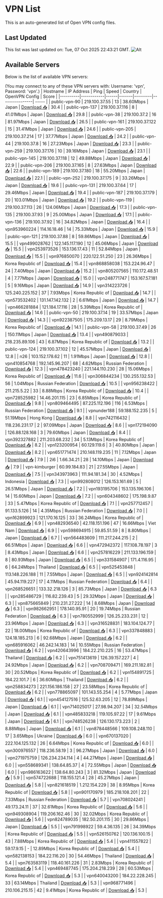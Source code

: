 # VPN List

This is an auto-generated list of Open VPN config files.

## Last Updated

This list was last updated on: Tue, 07 Oct 2025 22:43:21 GMT.
![Alt](https://repobeats.axiom.co/api/embed/186b98318ef1479477931607c1ad7d823f12451f.svg "Repobeats analytics image")

## Available Servers

Below is the list of available VPN servers:

(You may connect to any of these VPN servers with: Username: 'vpn', Password: 'vpn'.)
| Hostname | IP Address | Ping | Speed | Country | OpenVPN Config | Score |
|----------|------------|------|-------|---------|----------------| ----- |
| public-vpn-90 | 219.100.37.55 | 13 | 38.60Mbps | Japan | [Download 📥](./configs/server_0_JP.ovpn) | 30.4 |
| public-vpn-137 | 219.100.37.116 | 8 | 41.01Mbps | Japan | [Download 📥](./configs/server_1_JP.ovpn) | 29.8 |
| public-vpn-38 | 219.100.37.2 | 16 | 81.97Mbps | Japan | [Download 📥](./configs/server_2_JP.ovpn) | 26.5 |
| public-vpn-161 | 219.100.37.122 | 15 | 31.41Mbps | Japan | [Download 📥](./configs/server_3_JP.ovpn) | 24.6 |
| public-vpn-205 | 219.100.37.214 | 17 | 37.77Mbps | Japan | [Download 📥](./configs/server_4_JP.ovpn) | 24.2 |
| public-vpn-44 | 219.100.37.8 | 16 | 27.23Mbps | Japan | [Download 📥](./configs/server_5_JP.ovpn) | 23.3 |
| public-vpn-259 | 219.100.37.176 | 10 | 39.16Mbps | Japan | [Download 📥](./configs/server_6_JP.ovpn) | 23.1 |
| public-vpn-145 | 219.100.37.118 | 12 | 49.88Mbps | Japan | [Download 📥](./configs/server_7_JP.ovpn) | 22.9 |
| public-vpn-206 | 219.100.37.165 | 8 | 27.63Mbps | Japan | [Download 📥](./configs/server_8_JP.ovpn) | 22.6 |
| public-vpn-189 | 219.100.37.180 | 18 | 55.20Mbps | Japan | [Download 📥](./configs/server_9_JP.ovpn) | 22.1 |
| public-vpn-252 | 219.100.37.175 | 9 | 33.26Mbps | Japan | [Download 📥](./configs/server_10_JP.ovpn) | 19.6 |
| public-vpn-131 | 219.100.37.64 | 17 | 29.46Mbps | Japan | [Download 📥](./configs/server_11_JP.ovpn) | 19.4 |
| public-vpn-187 | 219.100.37.179 | 20 | 103.01Mbps | Japan | [Download 📥](./configs/server_12_JP.ovpn) | 19.2 |
| public-vpn-119 | 219.100.37.113 | 26 | 124.06Mbps | Japan | [Download 📥](./configs/server_13_JP.ovpn) | 17.3 |
| public-vpn-135 | 219.100.37.93 | 9 | 25.00Mbps | Japan | [Download 📥](./configs/server_14_JP.ovpn) | 17.1 |
| public-vpn-136 | 219.100.37.92 | 16 | 34.82Mbps | Japan | [Download 📥](./configs/server_15_JP.ovpn) | 16.4 |
| vpn953960224 | 114.16.18.46 | 14 | 75.33Mbps | Japan | [Download 📥](./configs/server_16_JP.ovpn) | 15.9 |
| public-vpn-121 | 219.100.37.88 | 8 | 59.86Mbps | Japan | [Download 📥](./configs/server_17_JP.ovpn) | 15.5 |
| vpn499028762 | 122.145.117.190 | 12 | 45.06Mbps | Japan | [Download 📥](./configs/server_18_JP.ovpn) | 15.5 |
| vpn253973526 | 153.136.17.43 | 11 | 52.84Mbps | Japan | [Download 📥](./configs/server_19_JP.ovpn) | 15.5 |
| vpn976850070 | 220.122.51.250 | 23 | 26.36Mbps | Korea Republic of | [Download 📥](./configs/server_20_KR.ovpn) | 15.4 |
| vpn868858038 | 153.224.96.47 | 24 | 7.40Mbps | Japan | [Download 📥](./configs/server_21_JP.ovpn) | 15.2 |
| vpn805207565 | 110.172.48.51 | 4 | 7.77Mbps | Japan | [Download 📥](./configs/server_22_JP.ovpn) | 15.0 |
| vpn248771747 | 153.167.57.181 | 5 | 9.16Mbps | Japan | [Download 📥](./configs/server_23_JP.ovpn) | 14.9 |
| vpn314223726 | 125.240.225.152 | 37 | 7.93Mbps | Korea Republic of | [Download 📥](./configs/server_24_KR.ovpn) | 14.7 |
| vpn573532402 | 131.147.142.132 | 2 | 6.61Mbps | Japan | [Download 📥](./configs/server_25_JP.ovpn) | 14.7 |
| vpn466281884 | 121.184.17.116 | 28 | 5.39Mbps | Korea Republic of | [Download 📥](./configs/server_26_KR.ovpn) | 14.6 |
| public-vpn-50 | 219.100.37.14 | 19 | 33.57Mbps | Japan | [Download 📥](./configs/server_27_JP.ovpn) | 14.3 |
| vpn922387505 | 175.209.13.17 | 29 | 8.79Mbps | Korea Republic of | [Download 📥](./configs/server_28_KR.ovpn) | 14.1 |
| public-vpn-58 | 219.100.37.49 | 26 | 150.11Mbps | Japan | [Download 📥](./configs/server_29_JP.ovpn) | 13.4 |
| vpn490879033 | 218.235.89.106 | 43 | 6.87Mbps | Korea Republic of | [Download 📥](./configs/server_30_KR.ovpn) | 13.2 |
| public-vpn-124 | 219.100.37.102 | 12 | 45.57Mbps | Japan | [Download 📥](./configs/server_31_JP.ovpn) | 12.8 |
| n26 | 103.152.178.62 | 11 | 1.91Mbps | Japan | [Download 📥](./configs/server_32_JP.ovpn) | 12.8 |
| vpn410854768 | 192.145.96.207 | 68 | 4.62Mbps | Russian Federation | [Download 📥](./configs/server_33_RU.ovpn) | 12.3 |
| vpn478423240 | 221.144.110.230 | 28 | 15.06Mbps | Korea Republic of | [Download 📥](./configs/server_34_KR.ovpn) | 11.6 |
| vpn306844234 | 130.255.132.53 | 56 | 1.04Mbps | Russian Federation | [Download 📥](./configs/server_35_RU.ovpn) | 10.5 |
| vpn956238422 | 211.215.5.22 | 33 | 8.88Mbps | Korea Republic of | [Download 📥](./configs/server_36_KR.ovpn) | 10.4 |
| vpn728525982 | 14.46.201.115 | 23 | 6.85Mbps | Korea Republic of | [Download 📥](./configs/server_37_KR.ovpn) | 9.8 |
| vpn809464495 | 87.225.112.196 | 116 | 6.53Mbps | Russian Federation | [Download 📥](./configs/server_38_RU.ovpn) | 9.1 |
| vpnunder188 | 59.188.152.235 | 5 | 51.19Mbps | Hong Kong | [Download 📥](./configs/server_39_HK.ovpn) | 8.8 |
| vpn742116432 | 118.236.231.17 | 2 | 97.09Mbps | Japan | [Download 📥](./configs/server_40_JP.ovpn) | 8.6 |
| vpn172194090 | 126.88.128.168 | 3 | 79.60Mbps | Japan | [Download 📥](./configs/server_41_JP.ovpn) | 8.4 |
| vpn392327882 | 211.203.68.232 | 34 | 5.13Mbps | Korea Republic of | [Download 📥](./configs/server_42_KR.ovpn) | 8.2 |
| vpn123200954 | 60.129.119.6 | 3 | 40.80Mbps | Japan | [Download 📥](./configs/server_43_JP.ovpn) | 8.2 |
| vpn651771474 | 210.148.119.235 | 11 | 7.12Mbps | Japan | [Download 📥](./configs/server_44_JP.ovpn) | 7.9 |
| 2i6 | 1.66.34.21 | 28 | 14.10Mbps | Japan | [Download 📥](./configs/server_45_JP.ovpn) | 7.9 |
| vpn-kimburger | 60.99.184.83 | 21 | 27.55Mbps | Japan | [Download 📥](./configs/server_46_JP.ovpn) | 7.5 |
| vpn343973963 | 111.94.181.34 | 30 | 4.52Mbps | Indonesia | [Download 📥](./configs/server_47_ID.ovpn) | 7.3 |
| vpn992808012 | 126.153.161.69 | 5 | 26.51Mbps | Japan | [Download 📥](./configs/server_48_JP.ovpn) | 7.2 |
| vpn193195706 | 153.135.196.106 | 14 | 15.60Mbps | Japan | [Download 📥](./configs/server_49_JP.ovpn) | 7.2 |
| vpn604348602 | 175.198.9.87 | 33 | 5.47Mbps | Korea Republic of | [Download 📥](./configs/server_50_KR.ovpn) | 7.1 |
| vpn257712457 | 91.133.5.126 | 14 | 4.35Mbps | Russian Federation | [Download 📥](./configs/server_51_RU.ovpn) | 7.0 |
| vpn162899923 | 121.170.16.125 | 33 | 36.24Mbps | Korea Republic of | [Download 📥](./configs/server_52_KR.ovpn) | 6.9 |
| vpn482936540 | 42.118.151.196 | 47 | 16.66Mbps | Viet Nam | [Download 📥](./configs/server_53_VN.ovpn) | 6.9 |
| vpn598694915 | 59.85.51.59 | 8 | 8.80Mbps | Japan | [Download 📥](./configs/server_54_JP.ovpn) | 6.7 |
| vpn564483609 | 111.217.244.215 | 2 | 66.51Mbps | Japan | [Download 📥](./configs/server_55_JP.ovpn) | 6.6 |
| vpn472942372 | 117.108.78.197 | 3 | 8.43Mbps | Japan | [Download 📥](./configs/server_56_JP.ovpn) | 6.6 |
| vpn257816229 | 211.133.196.159 | 8 | 80.93Mbps | Japan | [Download 📥](./configs/server_57_JP.ovpn) | 6.5 |
| vpn331584907 | 171.4.116.95 | 6 | 64.24Mbps | Thailand | [Download 📥](./configs/server_58_TH.ovpn) | 6.5 |
| vpn525453848 | 113.148.226.188 | 11 | 7.55Mbps | Japan | [Download 📥](./configs/server_59_JP.ovpn) | 6.5 |
| vpn924142814 | 45.94.119.227 | 17 | 4.11Mbps | Russian Federation | [Download 📥](./configs/server_60_RU.ovpn) | 6.4 |
| vpn268526651 | 133.32.218.126 | 3 | 85.73Mbps | Japan | [Download 📥](./configs/server_61_JP.ovpn) | 6.3 |
| vpn285486729 | 116.82.239.43 | 5 | 29.32Mbps | Japan | [Download 📥](./configs/server_62_JP.ovpn) | 6.3 |
| vpn875665849 | 210.231.27.222 | 14 | 8.68Mbps | Japan | [Download 📥](./configs/server_63_JP.ovpn) | 6.3 |
| vpn982662951 | 178.140.95.91 | 20 | 19.74Mbps | Russian Federation | [Download 📥](./configs/server_64_RU.ovpn) | 6.3 |
| vpn780552999 | 126.25.233.231 | 12 | 23.96Mbps | Japan | [Download 📥](./configs/server_65_JP.ovpn) | 6.3 |
| vpn316528831 | 183.104.124.77 | 22 | 18.00Mbps | Korea Republic of | [Download 📥](./configs/server_66_KR.ovpn) | 6.3 |
| vpn337848883 | 124.18.185.213 | 6 | 92.68Mbps | Japan | [Download 📥](./configs/server_67_JP.ovpn) | 6.2 |
| vpn685916062 | 46.242.14.183 | 14 | 10.55Mbps | Russian Federation | [Download 📥](./configs/server_68_RU.ovpn) | 6.2 |
| vpn420643996 | 184.22.210.225 | 16 | 53.47Mbps | Thailand | [Download 📥](./configs/server_69_TH.ovpn) | 6.2 |
| vpn751413619 | 126.39.157.227 | 4 | 24.92Mbps | Japan | [Download 📥](./configs/server_70_JP.ovpn) | 6.2 |
| vpn708709471 | 169.211.182.81 | 30 | 20.52Mbps | Korea Republic of | [Download 📥](./configs/server_71_KR.ovpn) | 6.2 |
| vpn154891725 | 184.22.101.7 | 6 | 36.60Mbps | Thailand | [Download 📥](./configs/server_72_TH.ovpn) | 6.2 |
| vpn258834273 | 221.156.186.158 | 27 | 23.58Mbps | Korea Republic of | [Download 📥](./configs/server_73_KR.ovpn) | 6.2 |
| vpn778865097 | 101.143.55.254 | 4 | 5.77Mbps | Japan | [Download 📥](./configs/server_74_JP.ovpn) | 6.1 |
| vpn454127516 | 125.52.63.205 | 12 | 78.89Mbps | Japan | [Download 📥](./configs/server_75_JP.ovpn) | 6.1 |
| vpn714025017 | 27.98.94.207 | 34 | 32.54Mbps | Japan | [Download 📥](./configs/server_76_JP.ovpn) | 6.1 |
| vpn485833218 | 119.105.97.22 | 17 | 9.61Mbps | Japan | [Download 📥](./configs/server_77_JP.ovpn) | 6.1 |
| vpn748526238 | 126.130.173.223 | 2 | 8.88Mbps | Japan | [Download 📥](./configs/server_78_JP.ovpn) | 6.1 |
| vpn878448566 | 109.108.248.110 | 17 | 3.65Mbps | Ukraine | [Download 📥](./configs/server_79_UA.ovpn) | 6.0 |
| vpn670137020 | 222.104.125.132 | 26 | 6.64Mbps | Korea Republic of | [Download 📥](./configs/server_80_KR.ovpn) | 6.0 |
| vpn300976557 | 118.236.58.19 | 3 | 96.27Mbps | Japan | [Download 📥](./configs/server_81_JP.ovpn) | 6.0 |
| vpn271975759 | 126.234.234.114 | 4 | 44.27Mbps | Japan | [Download 📥](./configs/server_82_JP.ovpn) | 6.0 |
| vpn558689341 | 138.64.85.37 | 4 | 72.55Mbps | Japan | [Download 📥](./configs/server_83_JP.ovpn) | 6.0 |
| vpn986163622 | 138.64.80.243 | 3 | 81.32Mbps | Japan | [Download 📥](./configs/server_84_JP.ovpn) | 5.9 |
| vpn574722688 | 118.155.121.4 | 28 | 45.27Mbps | Japan | [Download 📥](./configs/server_85_JP.ovpn) | 5.8 |
| vpn821618519 | 1.212.154.229 | 38 | 8.95Mbps | Korea Republic of | [Download 📥](./configs/server_86_KR.ovpn) | 5.8 |
| vpn901170979 | 185.218.108.201 | 22 | 7.33Mbps | Russian Federation | [Download 📥](./configs/server_87_RU.ovpn) | 5.7 |
| vpn708024241 | 49.173.24.11 | 37 | 32.61Mbps | Korea Republic of | [Download 📥](./configs/server_88_KR.ovpn) | 5.6 |
| vpn949308904 | 119.206.162.46 | 30 | 32.02Mbps | Korea Republic of | [Download 📥](./configs/server_89_KR.ovpn) | 5.6 |
| vpn824789035 | 182.50.201.115 | 30 | 29.86Mbps | Japan | [Download 📥](./configs/server_90_JP.ovpn) | 5.5 |
| vpn791998922 | 59.4.36.135 | 26 | 34.39Mbps | Korea Republic of | [Download 📥](./configs/server_91_KR.ovpn) | 5.5 |
| vpn526150762 | 120.136.100.15 | 43 | 7.88Mbps | Korea Republic of | [Download 📥](./configs/server_92_KR.ovpn) | 5.4 |
| vpn411557822 | 59.17.9.15 | - | 12.89Mbps | Korea Republic of | [Download 📥](./configs/server_93_KR.ovpn) | 5.4 |
| vpn582138153 | 184.22.116.20 | 30 | 54.46Mbps | Thailand | [Download 📥](./configs/server_94_TH.ovpn) | 5.4 |
| vpn763583119 | 118.40.161.226 | 31 | 2.83Mbps | Korea Republic of | [Download 📥](./configs/server_95_KR.ovpn) | 5.4 |
| vpn469487745 | 175.204.218.239 | 28 | 60.53Mbps | Korea Republic of | [Download 📥](./configs/server_96_KR.ovpn) | 5.3 |
| vpn640043200 | 184.22.228.245 | 33 | 63.14Mbps | Thailand | [Download 📥](./configs/server_97_TH.ovpn) | 5.3 |
| vpn968771496 | 210.106.215.15 | 42 | 9.41Mbps | Korea Republic of | [Download 📥](./configs/server_98_KR.ovpn) | 5.3 |
